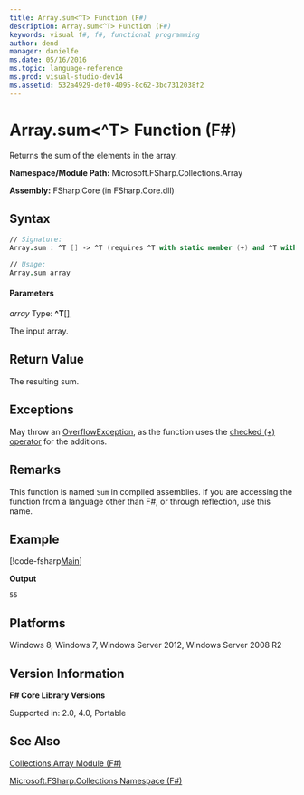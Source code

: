 ```yaml
---
title: Array.sum<^T> Function (F#)
description: Array.sum<^T> Function (F#)
keywords: visual f#, f#, functional programming
author: dend
manager: danielfe
ms.date: 05/16/2016
ms.topic: language-reference
ms.prod: visual-studio-dev14
ms.assetid: 532a4929-def0-4095-8c62-3bc7312038f2 
---
```


# Array.sum<^T> Function (F#)

Returns the sum of the elements in the array.

**Namespace/Module Path:** Microsoft.FSharp.Collections.Array

**Assembly:** FSharp.Core (in FSharp.Core.dll)


## Syntax

```fsharp
// Signature:
Array.sum : ^T [] -> ^T (requires ^T with static member (+) and ^T with static member Zero)

// Usage:
Array.sum array
```

#### Parameters
*array* Type: **^T**[[]](https://msdn.microsoft.com/library/def20292-9aae-4596-9275-b94e594f8493)

The input array.


## Return Value

The resulting sum.


## Exceptions
May throw an [OverflowException](https://msdn.microsoft.com/library/system.overflowexception.aspx), as the function uses the [checked (+) operator](https://msdn.microsoft.com/visualfsharpdocs/conceptual/checked.[-p-][%5Et1%2c%5Et2%2c%5Et3]-function-[fsharp]) for the additions.


## Remarks
This function is named `Sum` in compiled assemblies. If you are accessing the function from a language other than F#, or through reflection, use this name.


## Example

[!code-fsharp[Main](snippets/fsarrays/snippet66.fs)]

**Output**

```
55
```

## Platforms
Windows 8, Windows 7, Windows Server 2012, Windows Server 2008 R2

## Version Information
**F# Core Library Versions**

Supported in: 2.0, 4.0, Portable


## See Also
[Collections.Array Module &#40;F&#35;&#41;](Collections.Array-Module-%5BFSharp%5D.md)

[Microsoft.FSharp.Collections Namespace &#40;F&#35;&#41;](Microsoft.FSharp.Collections-Namespace-%5BFSharp%5D.md)
